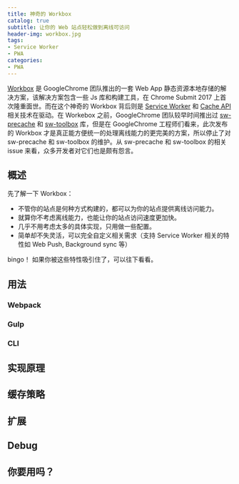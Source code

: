 ```yaml
---
title: 神奇的 Workbox
catalog: true
subtitle: 让你的 Web 站点轻松做到离线可访问
header-img: workbox.jpg
tags:
- Service Worker
- PWA
categories:
- PWA
---
```


[Workbox](https://github.com/GoogleChrome/workbox) 是 GoogleChrome 团队推出的一套 Web App 静态资源本地存储的解决方案，该解决方案包含一些 Js 库和构建工具，在 Chrome Submit 2017 上首次隆重面世。而在这个神奇的 Workbox 背后则是 [Service Worker]() 和 [Cache API]() 相关技术在驱动。在 Workebox 之前，GoogleChrome 团队较早时间推出过 [sw-precache]() 和 [sw-toolbox]() 库，但是在 GoogleChrome 工程师们看来，此次发布的 Workbox 才是真正能方便统一的处理离线能力的更完美的方案，所以停止了对 sw-precache 和 sw-toolbox 的维护。从 sw-precache 和 sw-toolbox 的相关 issue 来看，众多开发者对它们也是颇有怨言。

## 概述

先了解一下 Workbox：

- 不管你的站点是何种方式构建的，都可以为你的站点提供离线访问能力。
- 就算你不考虑离线能力，也能让你的站点访问速度更加快。
- 几乎不用考虑太多的具体实现，只用做一些配置。
- 简单却不失灵活，可以完全自定义相关需求（支持 Service Worker 相关的特性如 Web Push, Background sync 等）

bingo！ 如果你被这些特性吸引住了，可以往下看看。

## 用法

### Webpack

### Gulp

### CLI

## 实现原理

## 缓存策略

## 扩展

## Debug

## 你要用吗？
